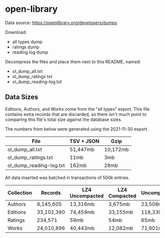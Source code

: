 # open-library

Data source: <https://openlibrary.org/developers/dumps>

Download:

- all types dump
- ratings dump
- reading log dump

Decompress the files and place them next to this README, named:

- ol_dump_all.txt
- ol_dump_ratingx.txt
- ol_dump_reading-log.txt

## Data Sizes

Editions, Authors, and Works come from the "all types" export. This file contains extra records that
are discarded, so there isn't much point to comparing this file's total size
against the database sizes.

The numbers from below were generated using the 2021-11-30 export.

| File                    | TSV + JSON |     Gzip |
|-------------------------|------------|----------|
| ol_dump_all.txt         |   51,447mb | 10,172mb |
| ol_dump_ratings.txt     |       11mb |      3mb |
| ol_dump_reading-log.txt |      162mb |     28mb |

All data inserted was batched in transactions of 500k entries.

| Collection | Records    | LZ4 Uncompacted | LZ4 Compacted | Uncompacted | Compacted |
|------------|------------|-----------------|---------------|-------------|-----------|
| Authors    |  9,145,605 |       13,316mb |        3,675mb |    23,508mb |   4,159mb |
| Editions   | 33,102,390 |       74,459mb |       33,155mb |   118,330mb |  38,372mb |
| Ratings    |    234,571 |           59mb |           54mb |        65mb |      56mb |
| Works      | 24,010,896 |       40,443mb |       12,082mb |    71,601mb |  13,565mb |
